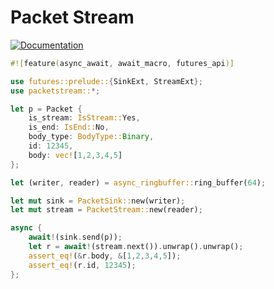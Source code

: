 # Packet Stream

[![Documentation](https://docs.rs/packetstream/badge.svg)](https://docs.rs/packetstream)

```rust
#![feature(async_await, await_macro, futures_api)]

use futures::prelude::{SinkExt, StreamExt};
use packetstream::*;

let p = Packet {
    is_stream: IsStream::Yes,
    is_end: IsEnd::No,
    body_type: BodyType::Binary,
    id: 12345,
    body: vec![1,2,3,4,5]
};

let (writer, reader) = async_ringbuffer::ring_buffer(64);

let mut sink = PacketSink::new(writer);
let mut stream = PacketStream::new(reader);

async {
    await!(sink.send(p));
    let r = await!(stream.next()).unwrap().unwrap();
    assert_eq!(&r.body, &[1,2,3,4,5]);
    assert_eq!(r.id, 12345);
};
```
